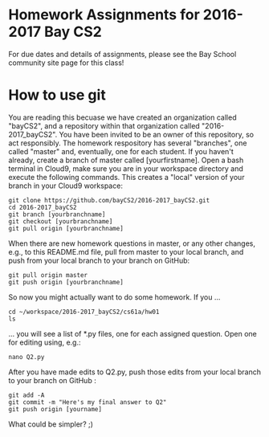 # Homework Assignments for 2016-2017 Bay CS2
For due dates and details of assignments, please see the Bay School community site page for this class!

# How to use git
You are reading this becuase we have created an organization called "bayCS2", and a repository within that organization called "2016-2017_bayCS2".  You have been invited to be an owner of this repository, so act responsibly.
The homework respository has several "branches", one called "master" and, eventually, one for each student.  If you haven't already, create a branch of master called [yourfirstname].
Open a bash terminal in Cloud9, make sure you are in your workspace directory and execute the following commands.  This creates a "local" version of your branch in your Cloud9 workspace:  
```
git clone https://github.com/bayCS2/2016-2017_bayCS2.git
cd 2016-2017_bayCS2
git branch [yourbranchname]
git checkout [yourbranchname]
git pull origin [yourbranchname]
```
When there are new homework questions in master, or any other changes, e.g., to this README.md file, pull from master to your local branch, and push from your local branch to your branch on GitHub: 
```
git pull origin master
git push origin [yourbranchname]
```
So now you might actually want to do some homework.  If you ...
```
cd ~/workspace/2016-2017_bayCS2/cs61a/hw01
ls
```
... you will see a list of *.py files, one for each assigned question.  Open one for editing using, e.g.:
```
nano Q2.py
```
After you have made edits to Q2.py, push those edits from your local branch to your branch on GitHub :
```
git add -A
git commit -m "Here's my final answer to Q2"
git push origin [yourname]
```
What could be simpler? ;)
